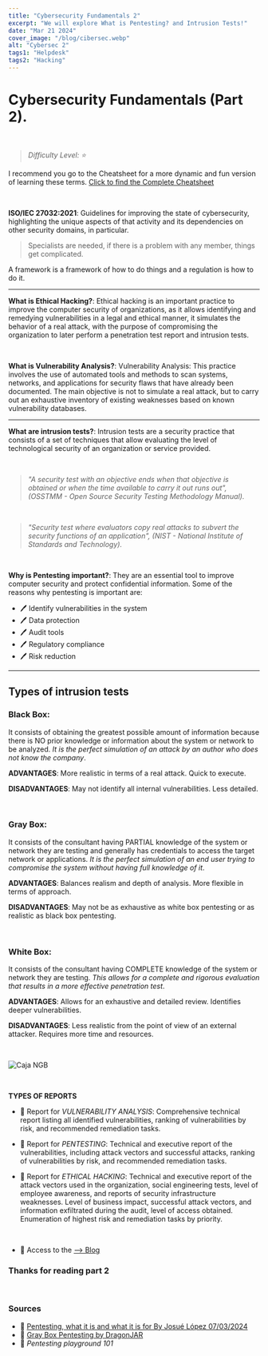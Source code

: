 ```yaml
---
title: "Cybersecurity Fundamentals 2"
excerpt: "We will explore What is Pentesting? and Intrusion Tests!"
date: "Mar 21 2024"
cover_image: "/blog/cibersec.webp"
alt: "Cybersec 2"
tags1: "Helpdesk"
tags2: "Hacking"
---
```


# Cybersecurity Fundamentals (Part 2).

&nbsp;

> *Difficulty Level: ⭐*

I recommend you go to the Cheatsheet for a more dynamic and fun version of learning these terms.
[Click to find the Complete Cheatsheet](https://aiskoa.gitbook.io/glosario-de-hacking-ciberseguridad-y-redes/)

&nbsp;

**ISO/IEC 27032:2021**: Guidelines for improving the state of cybersecurity, highlighting the unique aspects of that activity and its dependencies on other security domains, in particular.

> Specialists are needed, if there is a problem with any member, things get complicated.

A framework is a framework of how to do things and a regulation is how to do it.

---

**What is Ethical Hacking?**: Ethical hacking is an important practice to improve the computer security of organizations, as it allows identifying and remedying vulnerabilities in a legal and ethical manner, it simulates the behavior of a real attack, with the purpose of compromising the organization to later perform a penetration test report and intrusion tests.

&nbsp;

**What is Vulnerability Analysis?**: Vulnerability Analysis: This practice involves the use of automated tools and methods to scan systems, networks, and applications for security flaws that have already been documented. The main objective is not to simulate a real attack, but to carry out an exhaustive inventory of existing weaknesses based on known vulnerability databases.

---

**What are intrusion tests?**: Intrusion tests are a security practice that consists of a set of techniques that allow evaluating the level of technological security of an organization or service provided.

&nbsp;

> *"A security test with an objective ends when that objective is obtained or when the time available to carry it out runs out", (OSSTMM - Open Source Security Testing Methodology Manual).*

&nbsp;

> *"Security test where evaluators copy real attacks to subvert the security functions of an application", (NIST - National Institute of Standards and Technology).*

&nbsp;

**Why is Pentesting important?**: They are an essential tool to improve computer security and protect confidential information. Some of the reasons why pentesting is important are:

- 🖊️ Identify vulnerabilities in the system
- 🖊️ Data protection
- 🖊️ Audit tools
- 🖊️ Regulatory compliance
- 🖊️ Risk reduction

---

## Types of intrusion tests

### Black Box:

It consists of obtaining the greatest possible amount of information because there is NO prior knowledge or information about the system or network to be analyzed. *It is the perfect simulation of an attack by an author who does not know the company*.

**ADVANTAGES**: More realistic in terms of a real attack. Quick to execute.

**DISADVANTAGES**: May not identify all internal vulnerabilities. Less detailed.

&nbsp;

### Gray Box:

It consists of the consultant having PARTIAL knowledge of the system or network they are testing and generally has credentials to access the target network or applications. *It is the perfect simulation of an end user trying to compromise the system without having full knowledge of it*.

**ADVANTAGES**: Balances realism and depth of analysis. More flexible in terms of approach.

**DISADVANTAGES**: May not be as exhaustive as white box pentesting or as realistic as black box pentesting.

&nbsp;

### White Box:

It consists of the consultant having COMPLETE knowledge of the system or network they are testing. *This allows for a complete and rigorous evaluation that results in a more effective penetration test*.

**ADVANTAGES**: Allows for an exhaustive and detailed review. Identifies deeper vulnerabilities.

**DISADVANTAGES**: Less realistic from the point of view of an external attacker. Requires more time and resources.

&nbsp;

![Caja NGB](https://pbs.twimg.com/media/E2Qatt0XIAc7LJM.jpg)

&nbsp;

**TYPES OF REPORTS**

- 📕 Report for *VULNERABILITY ANALYSIS*: Comprehensive technical report listing all identified vulnerabilities, ranking of vulnerabilities by risk, and recommended remediation tasks.

- 📕 Report for *PENTESTING*: Technical and executive report of the vulnerabilities, including attack vectors and successful attacks, ranking of vulnerabilities by risk, and recommended remediation tasks.

- 📕 Report for *ETHICAL HACKING*: Technical and executive report of the attack vectors used in the organization, social engineering tests, level of employee awareness, and reports of security infrastructure weaknesses. Level of business impact, successful attack vectors, and information exfiltrated during the audit, level of access obtained. Enumeration of highest risk and remediation tasks by priority.

&nbsp;

- 💜 Access to the [--> Blog](https://aiskoa.vercel.app/es/blog/)

### Thanks for reading part 2

&nbsp;

### Sources

- 🔖 [Pentesting, what it is and what it is for By Josué López 07/03/2024](https://auditech.es/blog/pentesting-que-es-y-para-que-sirve/)
- 🔖 [Gray Box Pentesting by DragonJAR](https://www.dragonjar.org/pentesting-de-caja-gris.xhtml)
- 🔖 *Pentesting playground 101*